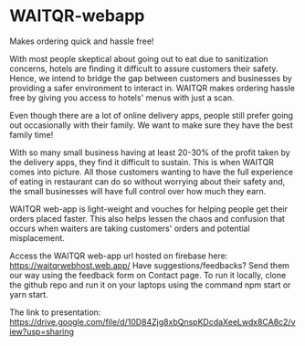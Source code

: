# WAITQR-webapp
Makes ordering quick and hassle free!

With most people skeptical about going out to eat due to sanitization concerns, hotels are finding it difficult to assure customers their safety. Hence, we intend to bridge the gap between customers and businesses by providing a safer environment to interact in. WAITQR makes ordering hassle free by giving you access to hotels' menus with just a scan.

Even though there are a lot of online delivery apps, people still prefer going out occasionally with their family. We want to make sure they have the best family time!

With so many small business having at least 20-30% of the profit taken by the delivery apps, they find it difficult to sustain. This is when WAITQR comes into picture. All those customers wanting to have the full experience of eating in restaurant can do so without worrying about their safety and, the small businesses will have full control over how much they earn.

WAITQR web-app is light-weight and vouches for helping people get their orders placed faster. This also helps lessen the chaos and confusion that occurs when waiters are taking customers' orders and potential misplacement.

Access the WAITQR web-app url hosted on firebase here: https://waitqrwebhost.web.app/
Have suggestions/feedbacks? Send them our way using the feedback form on Contact page. To run it locally, clone the github repo and run it on your laptops using the command npm start or yarn start.

The link to presentation: https://drive.google.com/file/d/10D84Zjg8xbQnspKDcdaXeeLwdx8CA8c2/view?usp=sharing
